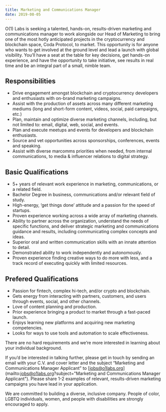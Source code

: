 ```yaml
---
title: Marketing and Communications Manager
date: 2019-08-05
---
```


O(1) Labs is seeking a talented, hands-on, results-driven marketing and communications manager to work alongside our Head of Marketing to bring one of the most hotly anticipated projects in the cryptocurrency and blockchain space, Coda Protocol, to market. This opportunity is for anyone who wants to get involved at the ground level and lead a launch with global visibility. You’ll have a seat at the table for key decisions, get hands-on experience, and have the opportunity to take initiative, see results in real time and be an integral part of a small, nimble team.

## Responsibilities

- Drive engagement amongst blockchain and cryptocurrency developers and enthusiasts with on-brand marketing campaigns.
- Assist with the production of assets across many different marketing mediums (long and short-form content, videos, social, paid campaigns, etc.) 
- Plan, maintain and optimize diverse marketing channels, including, but not limited to: email, digital, web, social, and events.
- Plan and execute meetups and events for developers and blockchain enthusiasts. 
- Source and vet opportunities across sponsorships, conferences, events and speaking.
- Assist with diverse marcomms priorities when needed, from internal communications, to media & influencer relations to digital strategy. 

## Basic Qualifications

- 5+ years of relevant work experience in marketing, communications, or a related field. 
- Bachelor Degree in business, communications and/or relevant field of study.
- High-energy, ‘get things done’ attitude and a passion for the speed of startups. 
- Proven experience working across a wide array of marketing channels.
- Ability to partner across the organization, understand the needs of specific functions, and deliver strategic marketing and communications guidance and results, including communicating complex concepts and ideas. 
- Superior oral and written communication skills with an innate attention to detail.
- Demonstrated ability to work independently and autonomously.
- Proven experience finding creative ways to do more with less, and a track record of executing quickly with limited resources.

## Prefered Qualifications

- Passion for fintech, complex hi-tech, and/or crypto and blockchain. 
- Gets energy from interacting with partners, customers, and users through events, social, and other channels. 
- Love of content planning and production. 
- Prior experience bringing a product to market through a fast-paced launch. 
- Enjoys learning new platforms and acquiring new marketing competencies. 
- Looks for ways to use tools and automation to scale effectiveness. 


There are no hard requirements and we’re more interested in learning about your individual background.

If you’d be interested in talking further, please get in touch by sending an email with your C.V. and cover letter and the subject “Marketing and Communications Manager Applicant” to [jobs@o1labs.org](mailto:jobs@o1labs.org?subject="Marketing and Communications Manager Applicant"). Please share 1-2 examples of relevant, results-driven marketing campaigns you have lead in your application.

We are committed to building a diverse, inclusive company. People of color, LGBTQ individuals, women, and people with disabilities are strongly encouraged to apply.


